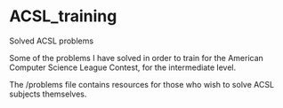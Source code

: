 # ACSL_training
Solved ACSL problems

Some of the problems I have solved in order to train for the American Computer Science League Contest, for the intermediate level.

The /problems file contains resources for those who wish to solve ACSL subjects themselves.
